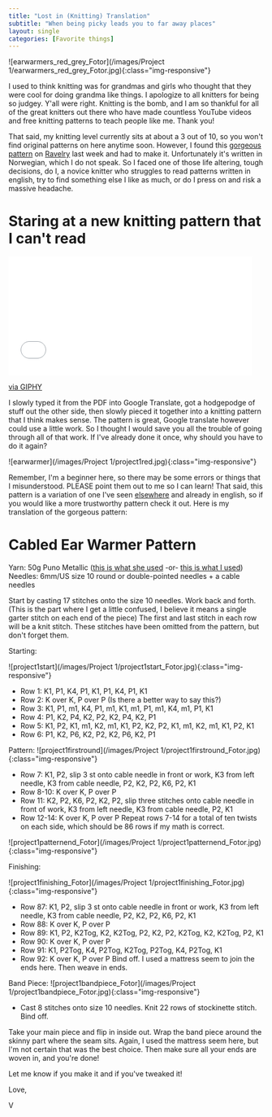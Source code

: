 ```yaml
---
title: "Lost in (Knitting) Translation"
subtitle: "When being picky leads you to far away places"
layout: single
categories: [Favorite things]
---
```


![earwarmers_red_grey_Fotor](/images/Project 1/earwarmers_red_grey_Fotor.jpg){:class="img-responsive"}


I used to think knitting was for grandmas and girls who thought that they were cool for doing grandma like things. I apologize to all knitters for being so judgey. Y'all were right. Knitting is the bomb, and I am so thankful for all of the great knitters out there who have made countless YouTube videos and free knitting patterns to teach people like me. Thank you!

That said, my knitting level currently sits at about a 3 out of 10, so you won't find original patterns on here anytime soon. However, I found this [gorgeous pattern](http://www.stinemah.no/?p=293) on [Ravelry](http://www.ravelry.com/patterns/library/revarmer-turban) last week and had to make it. Unfortunately it's written in Norwegian, which I do not speak. So I faced one of those life altering, tough decisions, do I, a novice knitter who struggles to read patterns written in english, try to find something else I like as much, or do I press on and risk a massive headache.

# Staring at a new knitting pattern that I can't read

<iframe src="//giphy.com/embed/E8jpkGID16jE4" width="480" height="233" frameBorder="0" class="giphy-embed" allowFullScreen></iframe><p><a href="https://giphy.com/gifs/lost-in-translation-E8jpkGID16jE4">via GIPHY</a></p>

I slowly typed it from the PDF into Google Translate, got a hodgepodge of stuff out the other side, then slowly pieced it together into a knitting pattern that I think makes sense. The pattern is great, Google translate however could use a little work. So I thought I would save you all the trouble of going through all of that work. If I've already done it once, why should you have to do it again?

![earwarmer](/images/Project 1/project1red.jpg){:class="img-responsive"}

 Remember, I'm a beginner here, so there may be some errors or things that I misunderstood. PLEASE point them out to me so I can learn! That said, this pattern is a variation of one I've seen [elsewhere](http://www.ravelry.com/patterns/library/cabled-turban-2) and already in english, so if you would like a more trustworthy pattern check it out. Here is my translation of the gorgeous pattern:

# Cabled Ear Warmer Pattern

Yarn: 50g Puno Metallic ([this is what she used](http://www.raumaull.no/produkter/garn) -or- [this is what I used](http://www.lionbrand.com/yarn/wool-ease-yarn.html))
Needles: 6mm/US size 10 round or double-pointed needles + a cable needles

Start by casting 17 stitches onto the size 10 needles. Work back and forth. (This is the part where I get a little confused, I believe it means a single garter stitch on each end of the piece) The first and last stitch in each row will be a knit stitch. These stitches have been omitted from the pattern, but don't forget them.

Starting:

![project1start](/images/Project 1/project1start_Fotor.jpg){:class="img-responsive"}

* Row 1: K1, P1, K4, P1, K1, P1, K4, P1, K1
* Row 2: K over K, P over P (Is there a better way to say this?)
* Row 3: K1, P1, m1, K4, P1, m1, K1, m1, P1, m1, K4, m1, P1, K1
* Row 4: P1, K2, P4, K2, P2, K2, P4, K2, P1
* Row 5: K1, P2, K1, m1, K2, m1, K1, P2, K2, P2, K1, m1, K2, m1, K1, P2, K1
* Row 6: P1, K2, P6, K2, P2, K2, P6, K2, P1

Pattern:
![project1firstround](/images/Project 1/project1firstround_Fotor.jpg){:class="img-responsive"}

* Row 7: K1, P2, slip 3 st onto cable needle in front or work, K3 from left needle, K3 from cable needle, P2, K2, P2, K6, P2, K1
* Row 8-10: K over K, P over P
* Row 11: K2, P2, K6, P2, K2, P2, slip three stitches onto cable needle in front of work, K3 from left needle, K3 from cable needle, P2, K1
* Row 12-14: K over K, P over P
Repeat rows 7-14 for a total of ten twists on each side, which should be 86 rows if my math is correct.

![project1patternend_Fotor](/images/Project 1/project1patternend_Fotor.jpg){:class="img-responsive"}

Finishing:

![project1finishing_Fotor](/images/Project 1/project1finishing_Fotor.jpg){:class="img-responsive"}

* Row 87: K1, P2, slip 3 st onto cable needle in front or work, K3 from left needle, K3 from cable needle, P2, K2, P2, K6, P2, K1
* Row 88: K over K, P over P
* Row 89: K1, P2, K2Tog, K2, K2Tog, P2, K2, P2, K2Tog, K2, K2Tog, P2, K1
* Row 90: K over K, P over P
* Row 91: K1, P2Tog, K4, P2Tog, K2Tog, P2Tog, K4, P2Tog, K1
* Row 92: K over K, P over P
Bind off. I used a mattress seem to join the ends here. Then weave in ends.

Band Piece:
![project1bandpiece_Fotor](/images/Project 1/project1bandpiece_Fotor.jpg){:class="img-responsive"}

* Cast 8 stitches onto size 10 needles. Knit 22 rows of stockinette stitch. Bind off.

Take your main piece and flip in inside out. Wrap the band piece around the skinny part where the seam sits. Again, I used the mattress seem here, but I'm not certain that was the best choice. Then make sure all your ends are woven in, and you're done!

Let me know if you make it and if you've tweaked it!

Love,

V
